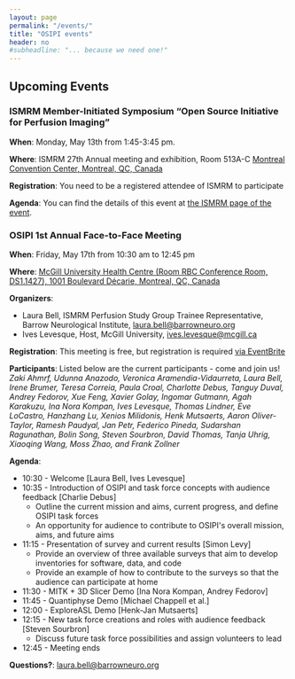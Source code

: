 ```yaml
---
layout: page
permalink: "/events/"
title: "OSIPI events"
header: no
#subheadline: "... because we need one!"
---
```


## Upcoming Events

### ISMRM Member-Initiated Symposium “Open Source Initiative for Perfusion Imaging”

**When**: Monday, May 13th from 1:45-3:45 pm.

**Where**: ISMRM 27th Annual meeting and exhibition, Room 513A-C [Montreal Convention Center, Montreal, QC, Canada](https://goo.gl/maps/pKi3mntz5nP2)

**Registration**: You need to be a registered attendee of ISMRM to participate

**Agenda**: You can find the details of this event at [the ISMRM page of the event](https://www.ismrm.org/19/program_files/MIS04.htm).


### OSIPI 1st Annual Face-to-Face Meeting

**When**: Friday, May 17th from 10:30 am to 12:45 pm

**Where**: [McGill University Health Centre (Room RBC Conference Room, DS1.1427), 1001 Boulevard Décarie, Montreal, QC, Canada](https://goo.gl/maps/KfZJWAmeFhK2)

**Organizers**:
* Laura Bell, ISMRM Perfusion Study Group Trainee Representative, Barrow Neurological Institute, laura.bell@barrowneuro.org
* Ives Levesque, Host, McGill University, ives.levesque@mcgill.ca

**Registration**: This meeting is free, but registration is required [via EventBrite](https://www.eventbrite.com/e/osipis-first-annual-face-to-face-meeting-in-montreal-2019-tickets-57199759019)

**Participants**: Listed below are the current participants - come and join us!  
_Zaki Ahmrf, Udunna Anazodo, Veronica Aramendia-Vidaurreta, Laura Bell, Irene Brumer, Teresa Correia, Paula Croal, Charlotte Debus, Tanguy Duval, Andrey Fedorov, Xue Feng, Xavier Golay, Ingomar Gutmann, Agah Karakuzu, Ina Nora Kompan, Ives Levesque, Thomas Lindner, Eve LoCastro, Hanzhang Lu, Xenios Milidonis, Henk Mutsaerts, Aaron Oliver-Taylor, Ramesh Paudyal, Jan Petr, Federico Pineda, Sudarshan Ragunathan, Bolin Song, Steven Sourbron, David Thomas, Tanja Uhrig, Xiaoqing Wang, Moss Zhao, and Frank Zollner_

**Agenda**:
* 10:30 - Welcome [Laura Bell, Ives Levesque] 
* 10:35 - Introduction of OSIPI and task force concepts with audience feedback [Charlie Debus]
  * Outline the current mission and aims, current progress, and define OSIPI task forces
  * An opportunity for audience to contribute to OSIPI's overall mission, aims, and future aims
* 11:15 - Presentation of survey and current results [Simon Levy]
  * Provide an overview of three available surveys that aim to develop inventories for software, data, and code
  * Provide an example of how to contribute to the surveys so that the audience can participate at home
* 11:30 - MITK + 3D Slicer Demo [Ina Nora Kompan, Andrey Fedorov]
* 11:45 - Quantiphyse Demo [Michael Chappell et al.]
* 12:00 - ExploreASL Demo [Henk-Jan Mutsaerts]
* 12:15 - New task force creations and roles with audience feedback [Steven Sourbron]
  * Discuss future task force possibilities and assign volunteers to lead
* 12:45 - Meeting ends

**Questions?**: laura.bell@barrowneuro.org
